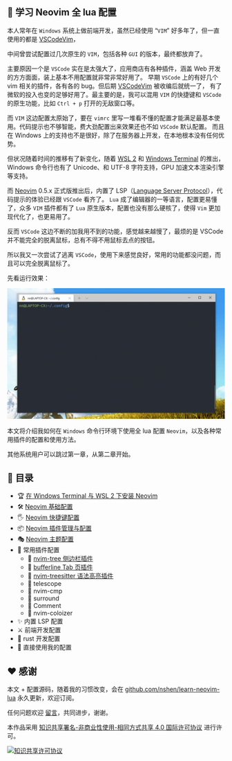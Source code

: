 ## 📜 学习 Neovim 全 lua 配置

本人常年在 `Windows` 系统上做前端开发，虽然已经使用 “`VIM`” 好多年了，但一直使用的都是 [VSCodeVim](https://github.com/VSCodeVim/Vim)，

中间曾尝试配置过几次原生的 `VIM`，包括各种 `GUI` 的版本，最终都放弃了。

主要原因一个是 `VSCode` 实在是太强大了，应用商店有各种插件，涵盖 Web 开发的方方面面，装上基本不用配置就非常非常好用了。
早期 `VSCode` 上的有好几个 vim 相关的插件，各有各的 bug。但后期 [VSCodeVim](https://github.com/VSCodeVim/Vim) 被收编后就统一了，
有了微软的投入也变的足够好用了。最主要的是，我可以混用 `VIM` 的快捷键和 `VSCode` 的原生功能，比如 `Ctrl + p` 打开的无敌窗口等。

而 `VIM` 这边配置太原始了，要在 `vimrc` 里写一堆看不懂的配置才能满足最基本使用。代码提示也不够智能，费大劲配置出来效果还也不如 `VSCode` 默认配置。
而且在 Windows 上的支持也不是很好，除了在服务器上开发，在本地根本没有任何优势。

但状况随着时间的推移有了新变化，随着 [WSL 2](https://docs.microsoft.com/en-us/windows/wsl/) 和 [Windows Terminal](https://www.microsoft.com/zh-cn/p/windows-terminal)
的推出，Windows 命令行也有了 Unicode、和 UTF-8 字符支持，GPU 加速文本渲染引擎等支持。

而 [Neovim](https://github.com/neovim/neovim) 0.5.x 正式版推出后，内置了 LSP（[Language Server Protocol](https://microsoft.github.io/language-server-protocol/)），代码提示的体验已经跟 `VSCode` 看齐了。
`Lua` 成了编辑器的一等语言，配置更易懂了，众多 `VIM` 插件都有了 `Lua` 原生版本，配置也没有那么硬核了，使得 `Vim` 更加现代化了，也更易用了。

反而 `VSCode` 这边不断的加我用不到的功能，感觉越来越慢了，最烦的是 VSCode 并不能完全的脱离鼠标，总有不得不用鼠标去点的按钮。

所以我又一次尝试了逃离 `VSCode`，使用下来感觉良好，常用的功能都没问题，而且可以完全脱离鼠标了。

先看运行效果：

![neovim run in wsl2](./docs/imgs/gif1.gif)

本文将介绍我如何在 `Windows` 命令行环境下使用全 lua 配置 `Neovim`，以及各种常用插件的配置和使用方法。

其他系统用户可以跳过第一章，从第二章开始。

## 📃 目录

- 🏆 [在 Windows Terminal 与 WSL 2 下安装 Neovim](./docs/windows-terminal-wsl2.md)
- 🛠 [Neovim 基础配置](./docs/basic-config.md)
- 🖐 [Neovim 快捷键配置](./docs/keybindings.md)
- 📦 [Neovim 插件管理与配置](./docs/packer-usage.md)
- 🎭 [Neovim 主题配置](./docs/colorscheme.md)
- 🛒 常用插件配置
  - 📌 [nvim-tree 侧边栏插件](./docs/plugins/nvim-tree.md)
  - 📌 [bufferline Tab 页插件](./docs/plugins/bufferline.md)
  - 📌 [nvim-treesitter 语法高亮插件](./docs/plugins/nvim-treesitter.md)
  - 📌 telescope
  - 📌 nvim-cmp
  - 📌 surround
  - 📌 Comment
  - 📌 nvim-coloizer
- ✨ 内置 LSP 配置
- ⚔ 前端开发配置
- 🦀 rust 开发配置
- 🎉 直接使用我的配置

## ❤ 感谢

本文 + 配置源码，随着我的习惯改变，会在 [github.com/nshen/learn-neovim-lua](https://github.com/nshen/learn-neovim-lua) 永久更新，欢迎订阅。

任何问题欢迎 [留言](https://github.com/nshen/learn-neovim-lua/issues)，共同进步，谢谢。

本作品采用 <a rel="license" href="http://creativecommons.org/licenses/by-nc-sa/4.0/">知识共享署名-非商业性使用-相同方式共享 4.0 国际许可协议</a> 进行许可。

<a rel="license" href="http://creativecommons.org/licenses/by-nc-sa/4.0/"><img alt="知识共享许可协议" style="border-width:0" src="https://i.creativecommons.org/l/by-nc-sa/4.0/88x31.png" /></a>
